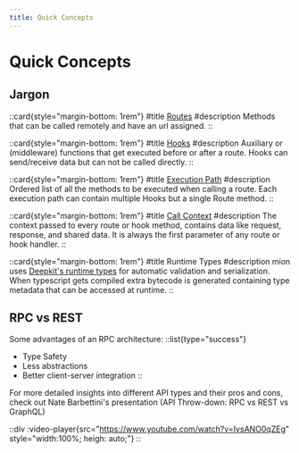 ```yaml
---
title: Quick Concepts
---
```


# Quick Concepts

## Jargon

::card{style="margin-bottom: 1rem"}
#title
[Routes](1.routes.md)
#description
Methods that can be called remotely and have an url assigned.
::

::card{style="margin-bottom: 1rem"}
#title
[Hooks](2.hooks.md)
#description
Auxiliary or (middleware) functions that get executed before or after a route. 
Hooks can send/receive data but can not be called directly.
::

::card{style="margin-bottom: 1rem"}
#title
[Execution Path](4.execution-path.md)
#description
Ordered list of all the methods to be executed when calling a route.
Each execution path can contain multiple Hooks but a single Route method.
::

::card{style="margin-bottom: 1rem"}
#title
[Call Context](3.call-context.md)
#description
The context passed to every route or hook method, contains data like request, response, and shared data.
It is always the first parameter of any route or hook handler.
::

::card{style="margin-bottom: 1rem"}
#title
Runtime Types
#description
mion uses [Deepkit's runtime types](https://docs.deepkit.io/english/runtime-types.html) for automatic validation and serialization.
When typescript gets compiled extra bytecode is generated containing type metadata that can be accessed at runtime. 
::


## RPC vs  REST

Some advantages of an RPC architecture:
::list{type="success"}
- Type Safety
- Less abstractions
- Better client-server integration
::



For more detailed insights into different API types and their pros and cons, check out Nate Barbettini's presentation (API Throw-down: RPC vs REST vs GraphQL)

::div
:video-player{src="https://www.youtube.com/watch?v=IvsANO0qZEg" style="width:100%; heigh: auto;"}
::

